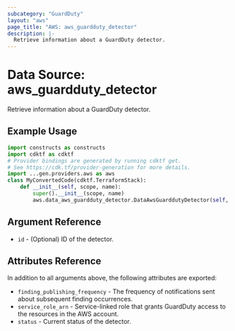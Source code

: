 ```yaml
---
subcategory: "GuardDuty"
layout: "aws"
page_title: "AWS: aws_guardduty_detector"
description: |-
  Retrieve information about a GuardDuty detector.
---
```


# Data Source: aws_guardduty_detector

Retrieve information about a GuardDuty detector.

## Example Usage

```python
import constructs as constructs
import cdktf as cdktf
# Provider bindings are generated by running cdktf get.
# See https://cdk.tf/provider-generation for more details.
import ...gen.providers.aws as aws
class MyConvertedCode(cdktf.TerraformStack):
    def __init__(self, scope, name):
        super().__init__(scope, name)
        aws.data_aws_guardduty_detector.DataAwsGuarddutyDetector(self, "example")
```

## Argument Reference

* `id` - (Optional) ID of the detector.

## Attributes Reference

In addition to all arguments above, the following attributes are exported:

* `finding_publishing_frequency` - The frequency of notifications sent about subsequent finding occurrences.
* `service_role_arn` - Service-linked role that grants GuardDuty access to the resources in the AWS account.
* `status` - Current status of the detector.

<!-- cache-key: cdktf-0.17.0-pre.15 input-03c6b4ed45e2b3f078091d37d5427eba565779ec096c31de761dac5cb63b91a6 -->